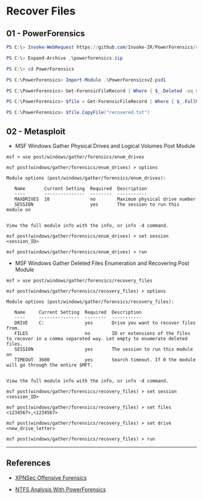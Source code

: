 # Recover Files

## 01 - PowerForensics

```powershell
PS C:\> Invoke-WebRequest https://github.com/Invoke-IR/PowerForensics/releases/download/1.1.1/PowerForensics.zip -OutFile powerforensics.zip

PS C:\> Expand-Archive .\powerforensics.zip

PS C:\> cd PowerForensics

PS C:\PowerForensics> Import-Module .\PowerForensicsv2.psd1

PS C:\PowerForensics> Get-ForensicFileRecord | Where { $_.Deleted -eq $true } | Select-Object FullName

PS C:\PowerForensics> $file = Get-ForensicFileRecord | Where { $_.FullName -eq "C:\passwords.txt" }

PS C:\PowerForensics> $file.CopyFile("recovered.txt")
```

## 02 - Metasploit

- MSF Windows Gather Physical Drives and Logical Volumes Post Module

```
msf > use post/windows/gather/forensics/enum_drives

msf post(windows/gather/forensics/enum_drives) > options

Module options (post/windows/gather/forensics/enum_drives):

   Name       Current Setting  Required  Description
   ----       ---------------  --------  -----------
   MAXDRIVES  10               no        Maximum physical drive number
   SESSION                     yes       The session to run this module on
  
  
View the full module info with the info, or info -d command.

msf post(windows/gather/forensics/enum_drives) > set session <session_ID>

msf post(windows/gather/forensics/enum_drives) > run
```

- MSF Windows Gather Deleted Files Enumeration and Recovering Post Module

```
msf > use post/windows/gather/forensics/recovery_files

msf post(windows/gather/forensics/recovery_files) > options

Module options (post/windows/gather/forensics/recovery_files):

   Name     Current Setting  Required  Description
   ----     ---------------  --------  -----------
   DRIVE    C:               yes       Drive you want to recover files from.
   FILES                     no        ID or extensions of the files to recover in a comma separated way. Let empty to enumerate deleted files.
   SESSION                   yes       The session to run this module on
   TIMEOUT  3600             yes       Search timeout. If 0 the module will go through the entire $MFT.
  
  
View the full module info with the info, or info -d command.

msf post(windows/gather/forensics/recovery_files) > set session <session_ID>

msf post(windows/gather/forensics/recovery_files) > set files <1234567>,<1234567>

msf post(windows/gather/forensics/recovery_files) > set drive <new_drive_letter>

msf post(windows/gather/forensics/recovery_files) > run
```

---
## References

- [XPNSec Offensive Forensics](https://blog.xpnsec.com/offensive-forensics/)

- [NTFS Analysis With PowerForensics](https://www.slideshare.net/JaredAtkinson/44con-london-2015-ntfs-analysis-with-powerforensics)